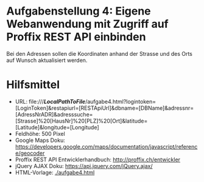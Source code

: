 # Aufgabenstellung 4: Eigene Webanwendung mit Zugriff auf Proffix REST API einbinden
Bei den Adressen sollen die Koordinaten anhand der Strasse und des Orts auf Wunsch aktualisiert werden.

# Hilfsmittel
- URL: file:///___LocalPathToFile___/aufgabe4.html?logintoken=[LoginToken]&restapiurl=[RESTApiUrl]&dbname=[DBName]&adressnr=[AdressNrADR]&adresssuche=[Strasse]%20[HausNr]%20[PLZ]%20[Ort]&latitude=[Latitude]&longitude=[Longitude]
- Feldhöhe: 500 Pixel
- Google Maps Doku: https://developers.google.com/maps/documentation/javascript/reference/geocoder
- Proffix REST API Entwicklerhandbuch: http://proffix.ch/entwickler
- jQuery AJAX Doku: https://api.jquery.com/jQuery.ajax/
- HTML-Vorlage: [./aufgabe4.html](https://github.com/PROFFIX-NET/SystemPartnerTag2022/blob/main/Aufgabe4/aufgabe4.html)
